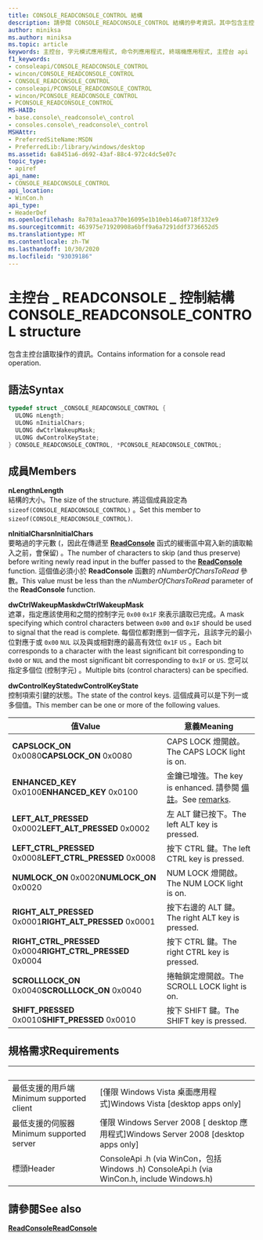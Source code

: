 ```yaml
---
title: CONSOLE_READCONSOLE_CONTROL 結構
description: 請參閱 CONSOLE_READCONSOLE_CONTROL 結構的參考資訊，其中包含主控台讀取操作的資訊。
author: miniksa
ms.author: miniksa
ms.topic: article
keywords: 主控台, 字元模式應用程式, 命令列應用程式, 終端機應用程式, 主控台 api
f1_keywords:
- consoleapi/CONSOLE_READCONSOLE_CONTROL
- wincon/CONSOLE_READCONSOLE_CONTROL
- CONSOLE_READCONSOLE_CONTROL
- consoleapi/PCONSOLE_READCONSOLE_CONTROL
- wincon/PCONSOLE_READCONSOLE_CONTROL
- PCONSOLE_READCONSOLE_CONTROL
MS-HAID:
- base.console\_readconsole\_control
- consoles.console\_readconsole\_control
MSHAttr:
- PreferredSiteName:MSDN
- PreferredLib:/library/windows/desktop
ms.assetid: 6a8451a6-d692-43af-88c4-972c4dc5e07c
topic_type:
- apiref
api_name:
- CONSOLE_READCONSOLE_CONTROL
api_location:
- WinCon.h
api_type:
- HeaderDef
ms.openlocfilehash: 8a703a1eaa370e16095e1b10eb146a0718f332e9
ms.sourcegitcommit: 463975e71920908a6bff9a6a7291ddf3736652d5
ms.translationtype: MT
ms.contentlocale: zh-TW
ms.lasthandoff: 10/30/2020
ms.locfileid: "93039186"
---
```

# <a name="console_readconsole_control-structure"></a><span data-ttu-id="79c5e-104">主控台 \_ READCONSOLE \_ 控制結構</span><span class="sxs-lookup"><span data-stu-id="79c5e-104">CONSOLE\_READCONSOLE\_CONTROL structure</span></span>

<span data-ttu-id="79c5e-105">包含主控台讀取操作的資訊。</span><span class="sxs-lookup"><span data-stu-id="79c5e-105">Contains information for a console read operation.</span></span>

## <a name="syntax"></a><span data-ttu-id="79c5e-106">語法</span><span class="sxs-lookup"><span data-stu-id="79c5e-106">Syntax</span></span>

```C
typedef struct _CONSOLE_READCONSOLE_CONTROL {
  ULONG nLength;
  ULONG nInitialChars;
  ULONG dwCtrlWakeupMask;
  ULONG dwControlKeyState;
} CONSOLE_READCONSOLE_CONTROL, *PCONSOLE_READCONSOLE_CONTROL;
```

## <a name="members"></a><span data-ttu-id="79c5e-107">成員</span><span class="sxs-lookup"><span data-stu-id="79c5e-107">Members</span></span>

<span data-ttu-id="79c5e-108">**nLength**</span><span class="sxs-lookup"><span data-stu-id="79c5e-108">**nLength**</span></span>  
<span data-ttu-id="79c5e-109">結構的大小。</span><span class="sxs-lookup"><span data-stu-id="79c5e-109">The size of the structure.</span></span> <span data-ttu-id="79c5e-110">將這個成員設定為 `sizeof(CONSOLE_READCONSOLE_CONTROL)` 。</span><span class="sxs-lookup"><span data-stu-id="79c5e-110">Set this member to `sizeof(CONSOLE_READCONSOLE_CONTROL)`.</span></span>

<span data-ttu-id="79c5e-111">**nInitialChars**</span><span class="sxs-lookup"><span data-stu-id="79c5e-111">**nInitialChars**</span></span>  
<span data-ttu-id="79c5e-112">要略過的字元數 (，因此在傳遞至 [**ReadConsole**](readconsole.md) 函式的緩衝區中寫入新的讀取輸入之前，會保留) 。</span><span class="sxs-lookup"><span data-stu-id="79c5e-112">The number of characters to skip (and thus preserve) before writing newly read input in the buffer passed to the [**ReadConsole**](readconsole.md) function.</span></span> <span data-ttu-id="79c5e-113">這個值必須小於 **ReadConsole** 函數的 *nNumberOfCharsToRead* 參數。</span><span class="sxs-lookup"><span data-stu-id="79c5e-113">This value must be less than the *nNumberOfCharsToRead* parameter of the **ReadConsole** function.</span></span>

<span data-ttu-id="79c5e-114">**dwCtrlWakeupMask**</span><span class="sxs-lookup"><span data-stu-id="79c5e-114">**dwCtrlWakeupMask**</span></span>  
<span data-ttu-id="79c5e-115">遮罩，指定應該使用和之間的控制字元 `0x00` `0x1F` 來表示讀取已完成。</span><span class="sxs-lookup"><span data-stu-id="79c5e-115">A mask specifying which control characters between `0x00` and `0x1F` should be used to signal that the read is complete.</span></span> <span data-ttu-id="79c5e-116">每個位都對應到一個字元，且該字元的最小位對應于或 `0x00` `NUL` 以及與或相對應的最高有效位 `0x1F` `US` 。</span><span class="sxs-lookup"><span data-stu-id="79c5e-116">Each bit corresponds to a character with the least significant bit corresponding to `0x00` or `NUL` and the most significant bit corresponding to `0x1F` or `US`.</span></span> <span data-ttu-id="79c5e-117">您可以指定多個位 (控制字元) 。</span><span class="sxs-lookup"><span data-stu-id="79c5e-117">Multiple bits (control characters) can be specified.</span></span>

<span data-ttu-id="79c5e-118">**dwControlKeyState**</span><span class="sxs-lookup"><span data-stu-id="79c5e-118">**dwControlKeyState**</span></span>  
<span data-ttu-id="79c5e-119">控制項索引鍵的狀態。</span><span class="sxs-lookup"><span data-stu-id="79c5e-119">The state of the control keys.</span></span> <span data-ttu-id="79c5e-120">這個成員可以是下列一或多個值。</span><span class="sxs-lookup"><span data-stu-id="79c5e-120">This member can be one or more of the following values.</span></span>

| <span data-ttu-id="79c5e-121">值</span><span class="sxs-lookup"><span data-stu-id="79c5e-121">Value</span></span> | <span data-ttu-id="79c5e-122">意義</span><span class="sxs-lookup"><span data-stu-id="79c5e-122">Meaning</span></span> |
|-|-|
| <span data-ttu-id="79c5e-123">**CAPSLOCK_ON** 0x0080</span><span class="sxs-lookup"><span data-stu-id="79c5e-123">**CAPSLOCK_ON** 0x0080</span></span> | <span data-ttu-id="79c5e-124">CAPS LOCK 燈開啟。</span><span class="sxs-lookup"><span data-stu-id="79c5e-124">The CAPS LOCK light is on.</span></span> |
| <span data-ttu-id="79c5e-125">**ENHANCED_KEY** 0x0100</span><span class="sxs-lookup"><span data-stu-id="79c5e-125">**ENHANCED_KEY** 0x0100</span></span> | <span data-ttu-id="79c5e-126">金鑰已增強。</span><span class="sxs-lookup"><span data-stu-id="79c5e-126">The key is enhanced.</span></span> <span data-ttu-id="79c5e-127">請參閱 [備註](key-event-record-str.md#remarks)。</span><span class="sxs-lookup"><span data-stu-id="79c5e-127">See [remarks](key-event-record-str.md#remarks).</span></span> |
| <span data-ttu-id="79c5e-128">**LEFT_ALT_PRESSED** 0x0002</span><span class="sxs-lookup"><span data-stu-id="79c5e-128">**LEFT_ALT_PRESSED** 0x0002</span></span> | <span data-ttu-id="79c5e-129">左 ALT 鍵已按下。</span><span class="sxs-lookup"><span data-stu-id="79c5e-129">The left ALT key is pressed.</span></span> |
| <span data-ttu-id="79c5e-130">**LEFT_CTRL_PRESSED** 0x0008</span><span class="sxs-lookup"><span data-stu-id="79c5e-130">**LEFT_CTRL_PRESSED** 0x0008</span></span> | <span data-ttu-id="79c5e-131">按下 CTRL 鍵。</span><span class="sxs-lookup"><span data-stu-id="79c5e-131">The left CTRL key is pressed.</span></span> |
| <span data-ttu-id="79c5e-132">**NUMLOCK_ON** 0x0020</span><span class="sxs-lookup"><span data-stu-id="79c5e-132">**NUMLOCK_ON** 0x0020</span></span> | <span data-ttu-id="79c5e-133">NUM LOCK 燈開啟。</span><span class="sxs-lookup"><span data-stu-id="79c5e-133">The NUM LOCK light is on.</span></span> |
| <span data-ttu-id="79c5e-134">**RIGHT_ALT_PRESSED** 0x0001</span><span class="sxs-lookup"><span data-stu-id="79c5e-134">**RIGHT_ALT_PRESSED** 0x0001</span></span> | <span data-ttu-id="79c5e-135">按下右邊的 ALT 鍵。</span><span class="sxs-lookup"><span data-stu-id="79c5e-135">The right ALT key is pressed.</span></span> |
| <span data-ttu-id="79c5e-136">**RIGHT_CTRL_PRESSED** 0x0004</span><span class="sxs-lookup"><span data-stu-id="79c5e-136">**RIGHT_CTRL_PRESSED** 0x0004</span></span> | <span data-ttu-id="79c5e-137">按下 CTRL 鍵。</span><span class="sxs-lookup"><span data-stu-id="79c5e-137">The right CTRL key is pressed.</span></span> |
| <span data-ttu-id="79c5e-138">**SCROLLLOCK_ON** 0x0040</span><span class="sxs-lookup"><span data-stu-id="79c5e-138">**SCROLLLOCK_ON** 0x0040</span></span> | <span data-ttu-id="79c5e-139">捲軸鎖定燈開啟。</span><span class="sxs-lookup"><span data-stu-id="79c5e-139">The SCROLL LOCK light is on.</span></span> |
| <span data-ttu-id="79c5e-140">**SHIFT_PRESSED** 0x0010</span><span class="sxs-lookup"><span data-stu-id="79c5e-140">**SHIFT_PRESSED** 0x0010</span></span> | <span data-ttu-id="79c5e-141">按下 SHIFT 鍵。</span><span class="sxs-lookup"><span data-stu-id="79c5e-141">The SHIFT key is pressed.</span></span> |

## <a name="requirements"></a><span data-ttu-id="79c5e-142">規格需求</span><span class="sxs-lookup"><span data-stu-id="79c5e-142">Requirements</span></span>

| &nbsp; | &nbsp; |
|-|-|
| <span data-ttu-id="79c5e-143">最低支援的用戶端</span><span class="sxs-lookup"><span data-stu-id="79c5e-143">Minimum supported client</span></span> | <span data-ttu-id="79c5e-144">\[僅限 Windows Vista 桌面應用程式\]</span><span class="sxs-lookup"><span data-stu-id="79c5e-144">Windows Vista \[desktop apps only\]</span></span> |
| <span data-ttu-id="79c5e-145">最低支援的伺服器</span><span class="sxs-lookup"><span data-stu-id="79c5e-145">Minimum supported server</span></span> | <span data-ttu-id="79c5e-146">僅限 Windows Server 2008 \[ desktop 應用程式\]</span><span class="sxs-lookup"><span data-stu-id="79c5e-146">Windows Server 2008 \[desktop apps only\]</span></span> |
| <span data-ttu-id="79c5e-147">標頭</span><span class="sxs-lookup"><span data-stu-id="79c5e-147">Header</span></span> | <span data-ttu-id="79c5e-148">ConsoleApi .h (via WinCon，包括 Windows .h) </span><span class="sxs-lookup"><span data-stu-id="79c5e-148">ConsoleApi.h (via WinCon.h, include Windows.h)</span></span> |

## <a name="see-also"></a><span data-ttu-id="79c5e-149">請參閱</span><span class="sxs-lookup"><span data-stu-id="79c5e-149">See also</span></span>

[<span data-ttu-id="79c5e-150">**ReadConsole**</span><span class="sxs-lookup"><span data-stu-id="79c5e-150">**ReadConsole**</span></span>](readconsole.md)
